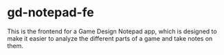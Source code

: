 # gd-notepad-fe
This is the frontend for a Game Design Notepad app, which is designed to make it easier to analyze the different parts of a game and take notes on them.
